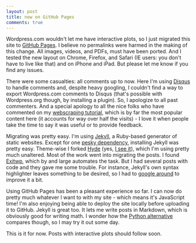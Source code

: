 ```yaml
---
layout: post
title: now on GitHub Pages
comments: true
---
```


Wordpress.com wouldn't let me have interactive plots, so I just migrated this site to [GitHub Pages](https://pages.github.com/). I believe no permalinks were harmed in the making of this change. All images, videos, and PDFs, must have been ported. And I tested the new layout on Chrome, Firefox, and Safari (IE users: you don't have to live like that) and on iPhone and iPad. But please let me know if you find any issues.

There were some casualties: all comments up to now. Here I'm using [Disqus](https://disqus.com/) to handle comments and, despite heavy googling, I couldn't find a way to export Wordpress.com comments to Disqus (that's possible with Wordpress.org though, by installing a plugin). So, I apologize to all past commenters. And a special apology to all the nice folks who have commented on my [webscraping tutorial](http://thiagomarzagao.com/2013/11/12/webscraping-with-selenium-part-1/), which is by far the most popular content here (it accounts for way over half the visits) - I love it when people take the time to say it was useful or to provide feedback.

Migrating was pretty easy. I'm using [Jekyll](http://jekyllrb.com/), a Ruby-based generator of static websites. Except for one [pesky dependency](https://github.com/sparklemotion/nokogiri/issues/1235#issuecomment-71693441), installing Jekyll was pretty easy. Theme-wise I forked [Hyde](https://github.com/poole/hyde) (yes, [I see it](http://www.amazon.com/gp/product/0486266885/ref=s9_simh_gw_p14_d0_i2?pf_rd_m=ATVPDKIKX0DER&pf_rd_s=desktop-1&pf_rd_r=1ZSZWY1T4VKT3H5NAV1Z&pf_rd_t=36701&pf_rd_p=1970559082&pf_rd_i=desktop)), which I'm using pretty much unaltered. Most of the work went into migrating the posts. I found [Exitwp](https://github.com/thomasf/exitwp), which by and large automates the task. But I had several posts with code and they gave me some trouble. For instance, Jekyll's own syntax highlighter leaves something to be desired, so I had to [google around](http://demisx.github.io/jekyll/2014/01/13/improve-code-highlighting-in-jekyll.html) to improve it a bit.

Using GitHub Pages has been a pleasant experience so far. I can now do pretty much whatever I want to with my site - which means it's JavaScript time!  I'm also enjoying being able to deploy the site locally before uploading it to GitHub. Jekyll is great too. It lets me write posts in Markdown, which is obviously good for writing math. I wonder how the [Python alternative](http://docs.getpelican.com/en/3.5.0/) compares though, so I may try it out some day.

This is it for now. Posts with interactive plots should follow soon.
